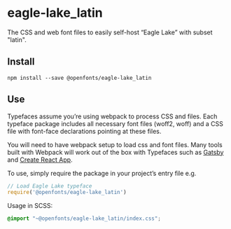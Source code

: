 
# eagle-lake_latin

The CSS and web font files to easily self-host “Eagle Lake” with subset "latin".

## Install

`npm install --save @openfonts/eagle-lake_latin`

## Use

Typefaces assume you’re using webpack to process CSS and files. Each typeface
package includes all necessary font files (woff2, woff) and a CSS file with
font-face declarations pointing at these files.

You will need to have webpack setup to load css and font files. Many tools built
with Webpack will work out of the box with Typefaces such as [Gatsby](https://github.com/gatsbyjs/gatsby)
and [Create React App](https://github.com/facebookincubator/create-react-app).

To use, simply require the package in your project’s entry file e.g.

```javascript
// Load Eagle Lake typeface
require('@openfonts/eagle-lake_latin')
```

Usage in SCSS:
```scss
@import "~@openfonts/eagle-lake_latin/index.css";
```
